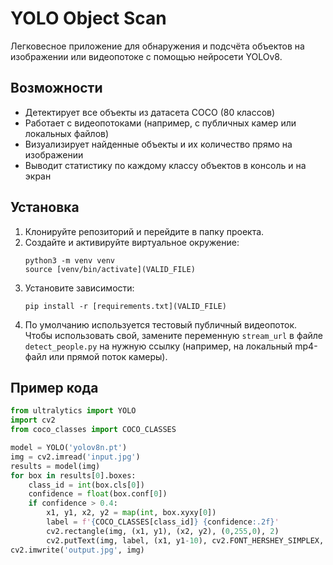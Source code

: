# YOLO Object Scan

Легковесное приложение для обнаружения и подсчёта объектов на изображении или видеопотоке с помощью нейросети YOLOv8.

## Возможности

- Детектирует все объекты из датасета COCO (80 классов)
- Работает с видеопотоками (например, с публичных камер или локальных файлов)
- Визуализирует найденные объекты и их количество прямо на изображении
- Выводит статистику по каждому классу объектов в консоль и на экран

## Установка

1. Клонируйте репозиторий и перейдите в папку проекта.
2. Создайте и активируйте виртуальное окружение:
    ```
    python3 -m venv venv
    source [venv/bin/activate](VALID_FILE)
    ```
3. Установите зависимости:
    ```
    pip install -r [requirements.txt](VALID_FILE)
    ```
3. По умолчанию используется тестовый публичный видеопоток. Чтобы использовать свой, замените переменную `stream_url` в файле `detect_people.py` на нужную ссылку (например, на локальный mp4-файл или прямой поток камеры).

## Пример кода

```python
from ultralytics import YOLO
import cv2
from coco_classes import COCO_CLASSES

model = YOLO('yolov8n.pt')
img = cv2.imread('input.jpg')
results = model(img)
for box in results[0].boxes:
    class_id = int(box.cls[0])
    confidence = float(box.conf[0])
    if confidence > 0.4:
        x1, y1, x2, y2 = map(int, box.xyxy[0])
        label = f'{COCO_CLASSES[class_id]} {confidence:.2f}'
        cv2.rectangle(img, (x1, y1), (x2, y2), (0,255,0), 2)
        cv2.putText(img, label, (x1, y1-10), cv2.FONT_HERSHEY_SIMPLEX, 0.9, (0,255,0), 2)
cv2.imwrite('output.jpg', img)
